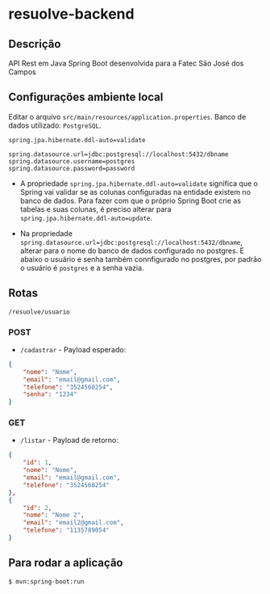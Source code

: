 # resuolve-backend

## Descrição
API Rest em Java Spring Boot desenvolvida para a Fatec São José dos Campos

## Configurações ambiente local
Editar o arquivo `src/main/resources/application.properties`.
Banco de dados utilizado: `PostgreSQL`.

````
spring.jpa.hibernate.ddl-auto=validate

spring.datasource.url=jdbc:postgresql://localhost:5432/dbname
spring.datasource.username=postgres
spring.datasource.password=password
````

* A propriedade `spring.jpa.hibernate.ddl-auto=validate` significa que o Spring vai validar se as colunas configuradas na entidade existem no banco de dados. Para fazer com que o próprio Spring Boot crie as tabelas e suas colunas, é preciso alterar para `spring.jpa.hibernate.ddl-auto=update`.

* Na propriedade `spring.datasource.url=jdbc:postgresql://localhost:5432/dbname`, alterar para o nome do banco de dados configurado no postgres. E abaixo o usuário e senha também connfigurado no postgres, por padrão o usuário é `postgres` e a senha vazia.


## Rotas
`/resuolve/usuario`


### POST
* `/cadastrar` - Payload esperado:

```json
{
    "nome": "Nome",
    "email": "email@gmail.com",
    "telefone": "3524568254",
    "senha": "1234"
}

```

### GET
* `/listar` - Payload de retorno:

```json
{
    "id": 1,
    "nome": "Nome",
    "email": "email@gmail.com",
    "telefone": "3524568254"
},
{
    "id": 2,
    "nome": "Nome 2",
    "email": "email2@gmail.com",
    "telefone": "1135789054"
}
```

## Para rodar a aplicação

```bash
$ mvn:spring-boot:run
```
